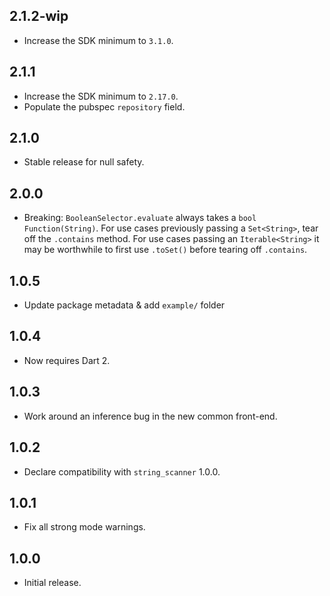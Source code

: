 ## 2.1.2-wip

* Increase the SDK minimum to `3.1.0`.

## 2.1.1

* Increase the SDK minimum to `2.17.0`.
* Populate the pubspec `repository` field.

## 2.1.0

* Stable release for null safety.

## 2.0.0

* Breaking: `BooleanSelector.evaluate` always takes a `bool Function(String)`.
  For use cases previously passing a `Set<String>`, tear off the `.contains`
  method. For use cases passing an `Iterable<String>` it may be worthwhile to
  first use `.toSet()` before tearing off `.contains`.

## 1.0.5

* Update package metadata & add `example/` folder

## 1.0.4

* Now requires Dart 2.

## 1.0.3

* Work around an inference bug in the new common front-end.

## 1.0.2

* Declare compatibility with `string_scanner` 1.0.0.

## 1.0.1

* Fix all strong mode warnings.

## 1.0.0

* Initial release.
